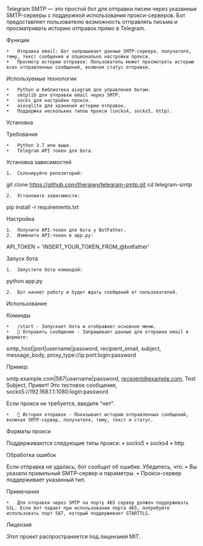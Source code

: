 Telegram SMTP — это простой бот для отправки писем через указанные SMTP-серверы с поддержкой использования прокси-серверов. Бот предоставляет пользователю возможность отправлять письма и просматривать историю отправок прямо в Telegram.

Функции

	•	Отправка email: Бот запрашивает данные SMTP-сервера, получателя, тему, текст сообщения и опционально настройки прокси.
	•	Просмотр истории отправок: Пользователь может просмотреть историю всех отправленных сообщений, включая статус отправки.

Используемые технологии

	•	Python и библиотека aiogram для управления ботом.
	•	smtplib для отправки email через SMTP.
	•	socks для настройки прокси.
	•	aiosqlite для хранения истории отправок.
	•	Поддержка нескольких типов прокси (socks4, socks5, http).

Установка

Требования

	•	Python 3.7 или выше.
	•	Telegram API токен для бота.

Установка зависимостей

	1.	Склонируйте репозиторий:

git clone https://github.com/theraiwy/telegram-smtp.git
cd telegram-smtp


	2.	Установите зависимости:

pip install -r requirements.txt



Настройка

	1.	Получите API-токен для бота у BotFather.
	2.	Измените API-токен в app.py:

API_TOKEN = 'INSERT_YOUR_TOKEN_FROM_@botfather'



Запуск бота

	1.	Запустите бота командой:

python app.py


	2.	Бот начнет работу и будет ждать сообщений от пользователей.

Использование

Команды

	•	/start - Запускает бота и отображает основное меню.
	•	📝 Отправить сообщение - Запрашивает данные для отправки email в формате:

smtp_host|port|username|password, recipient_email, subject, message_body, proxy_type://ip:port:login:password

Пример:

smtp.example.com|587|username|password, recipient@example.com, Test Subject, Привет! Это тестовое сообщение, socks5://192.168.1.1:1080:login:password

Если прокси не требуется, введите “нет”.

	•	📜 История отправок - Показывает историю отправленных сообщений, включая SMTP-сервер, получателя, тему, текст и статус.

Форматы прокси

Поддерживаются следующие типы прокси:
	•	socks5
	•	socks4
	•	http

Обработка ошибок

Если отправка не удалась, бот сообщит об ошибке. Убедитесь, что:
	•	Вы указали правильный SMTP-сервер и параметры.
	•	Прокси-сервер поддерживает указанный тип.

Примечания

	•	Для отправки через SMTP на порту 465 сервер должен поддерживать SSL. Если бот падает при использовании порта 465, попробуйте использовать порт 587, который поддерживает STARTTLS.

Лицензия

Этот проект распространяется под лицензией MIT.
